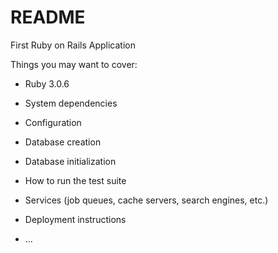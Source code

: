 # README

First Ruby on Rails Application

Things you may want to cover:

* Ruby 3.0.6

* System dependencies

* Configuration

* Database creation

* Database initialization

* How to run the test suite

* Services (job queues, cache servers, search engines, etc.)

* Deployment instructions

* ...
